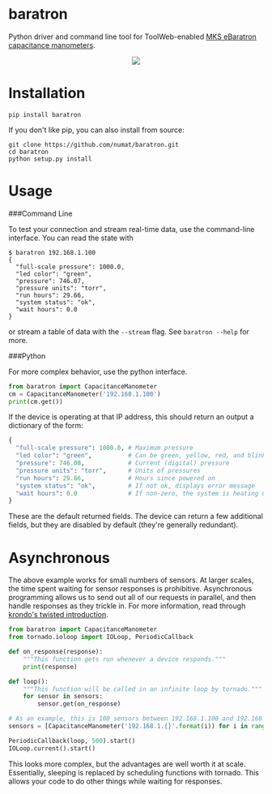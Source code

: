 # baratron

Python driver and command line tool for ToolWeb-enabled [MKS eBaratron capacitance manometers](http://www.mksinst.com/product/category.aspx?CategoryID=72).

<p align="center">
  <img src="http://www.mksinst.com/images/pdimages/627c.jpg" />
</p>

Installation
============

```
pip install baratron
```

If you don't like pip, you can also install from source:

```
git clone https://github.com/numat/baratron.git
cd baratron
python setup.py install
```

Usage
=====

###Command Line

To test your connection and stream real-time data, use the command-line
interface. You can read the state with

```
$ baratron 192.168.1.100
{
  "full-scale pressure": 1000.0,
  "led color": "green",
  "pressure": 746.07,
  "pressure units": "torr",
  "run hours": 29.66,
  "system status": "ok",
  "wait hours": 0.0
}
```

or stream a table of data with the `--stream` flag. See `baratron --help`
for more.

###Python

For more complex behavior, use the python interface.

```python
from baratron import CapacitanceManometer
cm = CapacitanceManometer('192.168.1.100')
print(cm.get())
```

If the device is operating at that IP address, this should return an output
a dictionary of the form:

```python
{
  "full-scale pressure": 1000.0, # Maximum pressure
  "led color": "green",          # Can be green, yellow, red, and blinking
  "pressure": 746.08,            # Current (digital) pressure
  "pressure units": "torr",      # Units of pressures
  "run hours": 29.66,            # Hours since powered on
  "system status": "ok",         # If not ok, displays error message
  "wait hours": 0.0              # If non-zero, the system is heating up
}
```

These are the default returned fields. The device can return a few additional
fields, but they are disabled by default (they're generally redundant).

Asynchronous
============

The above example works for small numbers of sensors. At larger scales,
the time spent waiting for sensor responses is prohibitive. Asynchronous
programming allows us to send out all of our requests in parallel, and then
handle responses as they trickle in. For more information, read through
[krondo's twisted introduction](http://krondo.com/?page_id=1327).

```python
from baratron import CapacitanceManometer
from tornado.ioloop import IOLoop, PeriodicCallback

def on_response(response):
    """This function gets run whenever a device responds."""
    print(response)

def loop():
    """This function will be called in an infinite loop by tornado."""
    for sensor in sensors:
        sensor.get(on_response)

# As an example, this is 100 sensors between 192.168.1.100 and 192.168.1.199
sensors = [CapacitanceManometer('192.168.1.{}'.format(i)) for i in range(100, 200)]

PeriodicCallback(loop, 500).start()
IOLoop.current().start()
```

This looks more complex, but the advantages are well worth it at scale.
Essentially, sleeping is replaced by scheduling functions with tornado. This
allows your code to do other things while waiting for responses.
